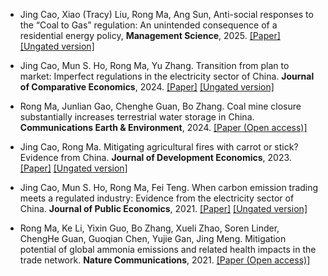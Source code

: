- Jing Cao, Xiao (Tracy) Liu, Rong Ma, Ang Sun, Anti-social responses to the “Coal to
Gas” regulation: An unintended consequence of a residential energy policy, <strong>Management
Science</strong>, 2025. [[Paper]](https://pubsonline.informs.org/doi/10.1287/mnsc.2023.01459) [[Ungated version]](https://drive.google.com/file/d/1Vf0PIn-B8Ffv3NTKdORJBskAc_nMZcEe/view)

- Jing Cao, Mun S. Ho, Rong Ma, Yu Zhang. Transition from plan to market: Imperfect
regulations in the electricity sector of China. <strong>Journal of Comparative Economics</strong>, 2024. [[Paper]](https://doi.org/10.1016/j.jce.2024.01.001) [[Ungated version]](https://drive.google.com/file/d/1VtST5ZasPxc0Ee6Ki7nMPrr4g4rRqvNk/view)

- Rong Ma, Junlian Gao, Chenghe Guan, Bo Zhang. Coal mine closure substantially increases terrestrial water storage in China. <strong>Communications Earth & Environment</strong>, 2024. [[Paper (Open access)]](hhttps://doi.org/10.1038/s43247-024-01589-z)

- Jing Cao, Rong Ma. Mitigating agricultural fires with carrot or stick? Evidence from
China. <strong>Journal of Development Economics</strong>, 2023. [[Paper]](https://doi.org/10.1016/j.jdeveco.2023.103173) [[Ungated version]](https://drive.google.com/file/d/1osM1yfzYnM-Sa03jQ2O1RIMzEgb7-WtT/view)

- Jing Cao, Mun S. Ho, Rong Ma, Fei Teng. When carbon emission trading meets a regulated industry: Evidence from the electricity sector of China. <strong>Journal of Public Economics</strong>, 2021. [[Paper]](https://doi.org/10.1016/j.jpubeco.2021.104470) [[Ungated version]](https://drive.google.com/file/d/1kJH9tUDjoO53D5mHJrw9kbMAglhFQtb9/view)

- Rong Ma, Ke Li, Yixin Guo, Bo Zhang, Xueli Zhao, Soren Linder, ChengHe Guan, Guoqian Chen, Yujie Gan, Jing Meng. Mitigation potential of global ammonia emissions and related health impacts in the trade network. <strong>Nature Communications</strong>, 2021. [[Paper (Open access)]](https://doi.org/10.1038/s41467-021-25854-3)
